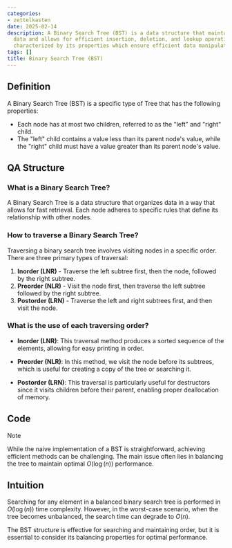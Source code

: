 ```yaml
---
categories:
- zettelkasten
date: 2025-02-14
description: A Binary Search Tree (BST) is a data structure that maintains sorted
  data and allows for efficient insertion, deletion, and lookup operations. It is
  characterized by its properties which ensure efficient data manipulation.
tags: []
title: Binary Search Tree (BST)
---
```


## Definition

A Binary Search Tree (BST) is a specific type of Tree that has the following properties:

- Each node has at most two children, referred to as the "left" and "right" child.
- The "left" child contains a value less than its parent node's value, while the "right" child must have a value greater than its parent node's value.

## QA Structure

### What is a Binary Search Tree?

A Binary Search Tree is a data structure that organizes data in a way that allows for fast retrieval. Each node adheres to specific rules that define its relationship with other nodes.

### How to traverse a Binary Search Tree?

Traversing a binary search tree involves visiting nodes in a specific order. There are three primary types of traversal:

1. **Inorder (LNR)** - Traverse the left subtree first, then the node, followed by the right subtree.
2. **Preorder (NLR)** - Visit the node first, then traverse the left subtree followed by the right subtree.
3. **Postorder (LRN)** - Traverse the left and right subtrees first, and then visit the node.

### What is the use of each traversing order?

- **Inorder (LNR)**: This traversal method produces a sorted sequence of the elements, allowing for easy printing in order.
  
- **Preorder (NLR)**: In this method, we visit the node before its subtrees, which is useful for creating a copy of the tree or searching it.

- **Postorder (LRN)**: This traversal is particularly useful for destructors since it visits children before their parent, enabling proper deallocation of memory.

## Code

> [!Note]
> While the naive implementation of a BST is straightforward, achieving efficient methods can be challenging. The main issue often lies in balancing the tree to maintain optimal $O(\log(n))$ performance.

## Intuition

Searching for any element in a balanced binary search tree is performed in $O(\log(n))$ time complexity. However, in the worst-case scenario, when the tree becomes unbalanced, the search time can degrade to $O(n)$. 

The BST structure is effective for searching and maintaining order, but it is essential to consider its balancing properties for optimal performance.
